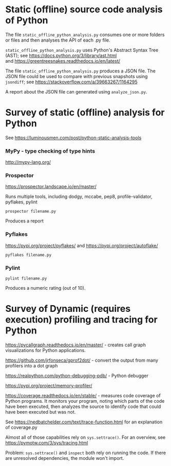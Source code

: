 # Static (offline) source code analysis of Python

The file `static_offline_python_analysis.py` consumes one or more folders or files
and then analyses the API of each .py file.

`static_offline_python_analysis.py` uses Python's Abstract Syntax Tree (AST);
see <https://docs.python.org/3/library/ast.html>  
and <https://greentreesnakes.readthedocs.io/en/latest/>


The file `static_offline_python_analysis.py` produces a JSON file.
The JSON file could be used to compare with previous snapshots using `jsondiff`; see
<https://stackoverflow.com/a/39663267/1164295>

A report about the JSON file can generated using `analyze_json.py`.


# Survey of static (offline) analysis for Python

See <https://luminousmen.com/post/python-static-analysis-tools>

### MyPy - type checking of type hints
<http://mypy-lang.org/>

### Prospector
<https://prospector.landscape.io/en/master/>

Runs multiple tools, including dodgy, mccabe, pep8, profile-validator, pyflakes, pylint

```
prospector filename.py
```
Produces a report

### Pyflakes
<https://pypi.org/project/pyflakes/> and <https://pypi.org/project/autoflake/>

```
pyflakes filename.py
```

### Pylint

```
pylint filename.py
```
Produces a numeric rating (out of 10). 

# Survey of Dynamic (requires execution) profiling and tracing for Python

<https://pycallgraph.readthedocs.io/en/master/> - creates call graph visualizations for Python applications.

<https://github.com/jrfonseca/gprof2dot/> - convert the output from many profilers into a dot graph

<https://realpython.com/python-debugging-pdb/> - Python debugger

<https://pypi.org/project/memory-profiler/>

<https://coverage.readthedocs.io/en/stable/> - measures code coverage of Python programs. It monitors your program, noting which parts of the code have been executed, then analyzes the source to identify code that could have been executed but was not.

See <https://nedbatchelder.com/text/trace-function.html> for an explanation of coverage.py

Almost all of those capabilities rely on `sys.settrace()`. For an overview, see <https://pymotw.com/3/sys/tracing.html>

Problem: `sys.settrace()` and `inspect` both rely on running the code. If there are unresolved dependencies, the module won't import.
